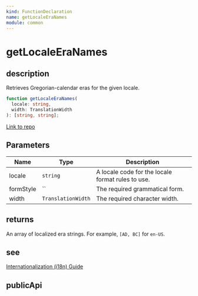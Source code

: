 ```yaml
---
kind: FunctionDeclaration
name: getLocaleEraNames
module: common
---
```


# getLocaleEraNames

## description

Retrieves Gregorian-calendar eras for the given locale.

```ts
function getLocaleEraNames(
  locale: string,
  width: TranslationWidth
): [string, string];
```

[Link to repo](https://github.com/timdeschryver/angular/blob/master/packages/common/src/i18n/locale_data_api.ts#L299-L303)

## Parameters

| Name      | Type               | Description                                       |
| --------- | ------------------ | ------------------------------------------------- |
| locale    | `string`           | A locale code for the locale format rules to use. |
| formStyle | ``                 | The required grammatical form.                    |
| width     | `TranslationWidth` | The required character width.                     |

## returns

An array of localized era strings.
For example, `[AD, BC]` for `en-US`.

## see

[Internationalization (i18n) Guide](https://angular.io/guide/i18n)

## publicApi
